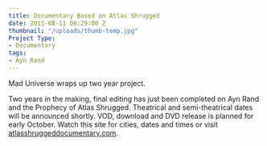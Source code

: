 ```yaml
---
title: Documentary Based on Atlas Shrugged
date: 2011-08-11 06:29:00 Z
thumbnail: "/uploads/thumb-temp.jpg"
Project Type:
- Documentary
tags:
- Ayn Rand
---
```


Mad Universe wraps up two year project.


Two years in the making, final editing has just been completed on Ayn Rand and the Prophecy of Atlas Shrugged. Theatrical and semi-theatrical dates will be announced shortly. VOD, download and DVD release is planned for early October. Watch this site for cities, dates and times or visit [atlasshruggeddocumentary.com](http://www.atlasshruggeddocumentary.com).
